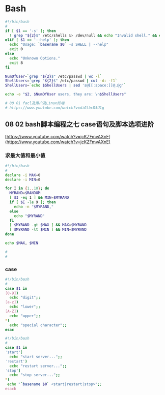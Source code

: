 # Bash



```bash
#!/bin/bash
#
if [ $1 == '-s' ]; then
  ! grep "${2}$" /etc/shells &> /dev/null && echo "Invalid shell." && exit 7
elif [ $1 == '--help' ]; then
  echo "Usage: `basename $0` -s SHELL | --help"
  exit 0
else
  echo "Unknown Options."
  exit 8
fi

NumOfUser=`grep "${2}$" /etc/passwd | wc -l`
ShellUsers=`grep "${2}$" /etc/passwd | cut -d: -f1`
ShellUsers=`echo $ShellUsers | sed 's@[[:space:]]@,@g'`

echo -e "$2, $NumOfUser users, they are: \n$ShellUsers"

# 08 01 facl及用户及Linux终端
# https://www.youtube.com/watch?v=diGtbcD5U1g
```



## 08 02 bash脚本编程之七 case语句及脚本选项进阶

[https://www.youtube.com/watch?v=jcKZFmvAXnE](https://www.youtube.com/watch?v=jcKZFmvAXnE)

### 求最大值和最小值

```bash
#!/bin/bash
#
declare -i MAX=0
declare -i MIN=0

for I in {1..10}; do
  MYRAND=$RANDOM
  [ $I -eq 1 ] && MIN=$MYRAND
  if [ $I -le 9 ]; then
    echo -n "$MYRAND,"
  else
    echo "$MYRAND"
  fi
  [ $MYRAND -gt $MAX ] && MAX=$MYRAND
  [ $MYRAND -lt $MIN ] && MIN=$MYRAND
done

echo $MAX, $MIN

# 
# 
```

### case

```bash
#!/bin/bash
#
case $1 in
[0-9])
  echo "digit";;
[a-z])
  echo "lower";;
[A-Z])
  echo "upper";;
*)
  echo "special character";;
esac

```



```bash
#!/bin/bash
#
case $1 in
'start')
  echo "start server...";;
'restart')
  echo "restart server...";;
'stop')
  echo "stop server...";;
*)
 echo "`basename $0` <start|restart|stop>";;
esacb
```

